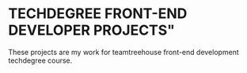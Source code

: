 # TECHDEGREE FRONT-END DEVELOPER PROJECTS"

These projects are my work for teamtreehouse front-end development techdegree course.
